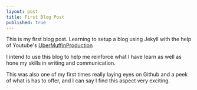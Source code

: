 ```yaml
---
layout: post
title: First Blog Post
published: true
---
```


This is my first blog post. Learning to setup a blog using Jekyll with the help of Youtube's 
[UberMuffinProduction](https://www.youtube.com/watch?v=-QA6HqZalBQ&t=62s&ab_channel=UberMuffinProduction)

I intend to use this blog to help me reinforce what I have learn as well as hone my skills in writing and communication.

This was also one of my first times really laying eyes on Github and a peek of what is has to offer, and I can say I find this aspect very exciting.